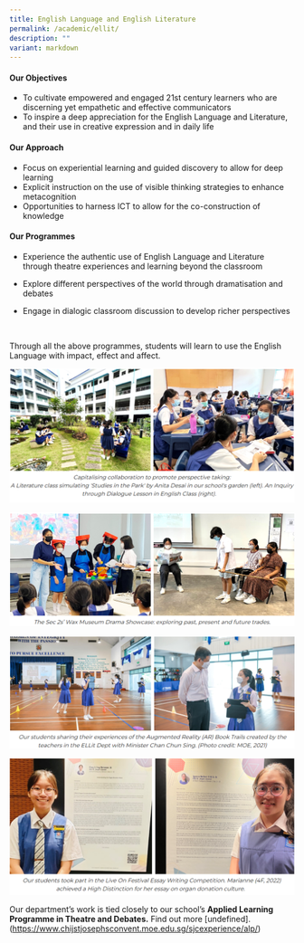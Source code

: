 ```yaml
---
title: English Language and English Literature
permalink: /academic/ellit/
description: ""
variant: markdown
---
```

#### **Our Objectives**


*   To cultivate empowered and engaged 21st century learners who are discerning yet empathetic and effective communicators
*   To inspire a deep appreciation for the English Language and Literature, and their use in creative expression and in daily life

#### **Our Approach**


*   Focus on experiential learning and guided discovery to allow for deep learning
*   Explicit instruction on the use of visible thinking strategies to enhance metacognition
*   Opportunities to harness ICT to allow for the co-construction of knowledge

#### **Our Programmes**


*   Experience the authentic use of English Language and Literature through theatre experiences and learning beyond the classroom
*   Explore different perspectives of the world through dramatisation and debates  
    
*   Engage in dialogic classroom discussion to develop richer perspectives

      

Through all the above programmes, students will learn to use the English Language with impact, effect and affect.

![](/images/Curriculum/Eng%20Language%20and%20Literature/E1.png)
  

![](/images/Curriculum/Eng%20Language%20and%20Literature/E2.png)


![](/images/Curriculum/Eng%20Language%20and%20Literature/E3.png)

![](/images/Curriculum/Eng%20Language%20and%20Literature/E4.png)



Our department’s work is tied closely to our school’s **Applied Learning Programme in Theatre and Debates.** Find out more [undefined].(https://www.chijstjosephsconvent.moe.edu.sg/sjcexperience/alp/)